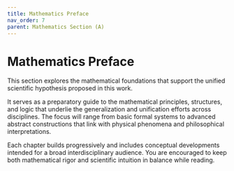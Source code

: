 ```yaml
---
title: Mathematics Preface
nav_order: 7
parent: Mathematics Section (A)
---
```


# Mathematics Preface

This section explores the mathematical foundations that support the unified scientific hypothesis proposed in this work.

It serves as a preparatory guide to the mathematical principles, structures, and logic that underlie the generalization and unification efforts across disciplines. The focus will range from basic formal systems to advanced abstract constructions that link with physical phenomena and philosophical interpretations.

Each chapter builds progressively and includes conceptual developments intended for a broad interdisciplinary audience. You are encouraged to keep both mathematical rigor and scientific intuition in balance while reading.
